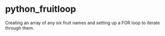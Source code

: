 # python_fruitloop
Creating an array of any six fruit names and setting up a FOR loop to iterate through them.
